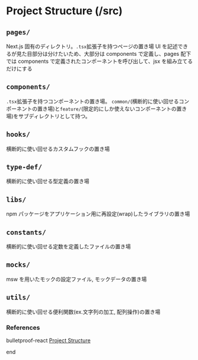 # Project Structure (/src)

## `pages/`

Next.js 固有のディレクトリ。`.tsx`拡張子を持つページの置き場
UI を記述できるが見た目部分は分けたいため、大部分は components で定義し、pages 配下では components で定義されたコンポーネントを呼び出して、jsx を組み立てるだけにする

## `components/`

`.tsx`拡張子を持つコンポーネントの置き場。
`common/`(横断的に使い回せるコンポーネントの置き場)と`feature/`(限定的にしか使えないコンポーネントの置き場)をサブディレクトリとして持つ。

## `hooks/`

横断的に使い回せるカスタムフックの置き場

## `type-def/`

横断的に使い回せる型定義の置き場

## `libs/`

npm パッケージをアプリケーション用に再設定(wrap)したライブラリの置き場

## `constants/`

横断的に使い回せる定数を定義したファイルの置き場

## `mocks/`

msw を用いたモックの設定ファイル, モックデータの置き場

## `utils/`

横断的に使い回せる便利関数(ex.文字列の加工, 配列操作)の置き場

### References

bulletproof-react [Project Structure](https://github.com/alan2207/bulletproof-react/blob/master/docs/project-structure.md)

end
